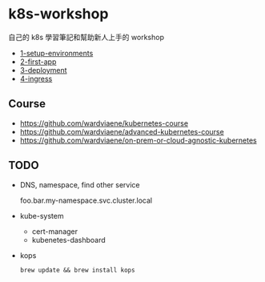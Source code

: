 # k8s-workshop
自己的 k8s 學習筆記和幫助新人上手的 workshop

- [1-setup-environments](https://github.com/RammusXu/k8s-workshop/blob/master/1-setup-environments/README.md)
- [2-first-app](https://github.com/RammusXu/k8s-workshop/blob/master/2-first-app/README.md)
- [3-deployment](https://github.com/RammusXu/k8s-workshop/blob/master/3-deployment/README.md)
- [4-ingress](https://github.com/RammusXu/k8s-workshop/blob/master/4-ingress/README.md)


## Course
- https://github.com/wardviaene/kubernetes-course
- https://github.com/wardviaene/advanced-kubernetes-course
- https://github.com/wardviaene/on-prem-or-cloud-agnostic-kubernetes

## TODO
- DNS, namespace, find other service

    foo.bar.my-namespace.svc.cluster.local

- kube-system
    - cert-manager
    - kubenetes-dashboard

- kops
    ```
    brew update && brew install kops
    ```